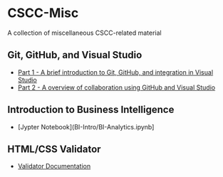 # CSCC-Misc
A collection of miscellaneous CSCC-related material

## Git, GitHub, and Visual Studio
- [Part 1 - A brief introduction to Git, GitHub, and integration in Visual Studio](Git-GitHub-VS/part-1.md)
- [Part 2 - A overview of collaboration using GitHub and Visual Studio](Git-GitHub-VS/part-2.md)

## Introduction to Business Intelligence
- [Jypter Notebook](BI-Intro/BI-Analytics.ipynb]

## HTML/CSS Validator
- [Validator Documentation](HTML-Validator/readme.md)

